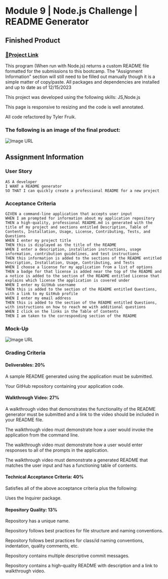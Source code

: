 # Module 9 | Node.js Challenge | README Generator

## Finished Product

### [🔗Project Link]([https://TylerFruik.github.io/readme-generator](https://youtu.be/tj0g_ar8f7w)/) 
This program (When run with Node.js) returns a custom README file formatted for the submissions to this bootcamp. The "Assignment Information" section will still need to be filled out manually though it is a simple matter of copy/paste. All packages and dependencies are installed and up to date as of 12/15/2023

This project was developed using the following skills: JS,Node.js

This page is responsive to resizing and the code is well annotated.

All code refactored by Tyler Fruik.

### The following is an image of the final product:
![Image URL](.assets/images/preview.png)

## Assignment Information

### User Story
```
AS A developer
I WANT a README generator
SO THAT I can quickly create a professional README for a new project
```

### Acceptance Criteria
```
GIVEN a command-line application that accepts user input
WHEN I am prompted for information about my application repository
THEN a high-quality, professional README.md is generated with the title of my project and sections entitled Description, Table of Contents, Installation, Usage, License, Contributing, Tests, and Questions
WHEN I enter my project title
THEN this is displayed as the title of the README
WHEN I enter a description, installation instructions, usage information, contribution guidelines, and test instructions
THEN this information is added to the sections of the README entitled Description, Installation, Usage, Contributing, and Tests
WHEN I choose a license for my application from a list of options
THEN a badge for that license is added near the top of the README and a notice is added to the section of the README entitled License that explains which license the application is covered under
WHEN I enter my GitHub username
THEN this is added to the section of the README entitled Questions, with a link to my GitHub profile
WHEN I enter my email address
THEN this is added to the section of the README entitled Questions, with instructions on how to reach me with additional questions
WHEN I click on the links in the Table of Contents
THEN I am taken to the corresponding section of the README
```
### Mock-Up
![Image URL](./assets/images/mockup.png)

### Grading Criteria
#### Deliverables: 20%
A sample README generated using the application must be submitted.

Your GitHub repository containing your application code.

#### Walkthrough Video: 27%
A walkthrough video that demonstrates the functionality of the README generator must be submitted and a link to the video should be included in your README file.

The walkthrough video must demonstrate how a user would invoke the application from the command line.

The walkthrough video must demonstrate how a user would enter responses to all of the prompts in the application.

The walkthrough video must demonstrate a generated README that matches the user input and has a functioning table of contents.

#### Technical Acceptance Criteria: 40%
Satisfies all of the above acceptance criteria plus the following:

Uses the Inquirer package.

#### Repository Quality: 13%
Repository has a unique name.

Repository follows best practices for file structure and naming conventions.

Repository follows best practices for class/id naming conventions, indentation, quality comments, etc.

Repository contains multiple descriptive commit messages.

Repository contains a high-quality README with description and a link to walkthrough video.

